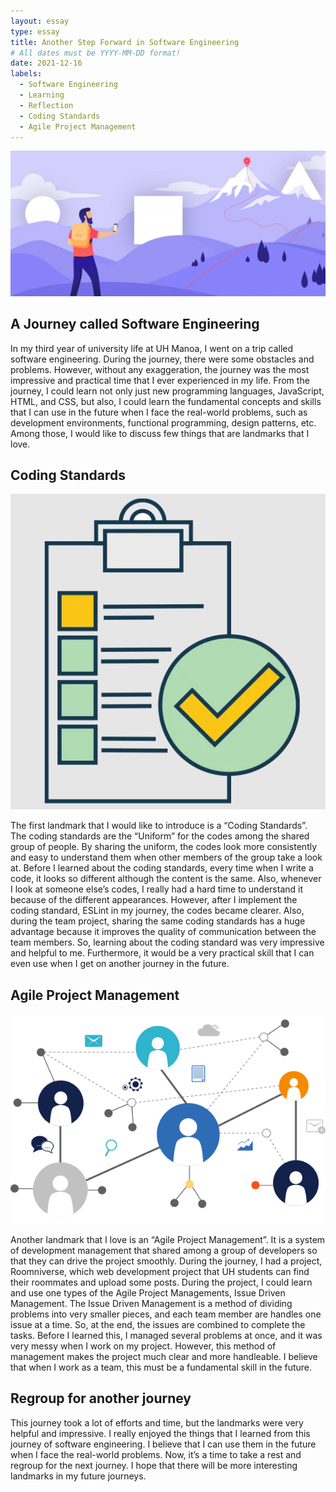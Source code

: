 ```yaml
---
layout: essay
type: essay
title: Another Step Forward in Software Engineering
# All dates must be YYYY-MM-DD format!
date: 2021-12-16
labels:
  - Software Engineering
  - Learning
  - Reflection
  - Coding Standards
  - Agile Project Management
---
```


<img class="ui large centered image" src="../images/journey.jpeg">

## A Journey called Software Engineering

In my third year of university life at UH Manoa, I went on a trip called software engineering. During the journey, there were some obstacles and problems. However, without any exaggeration, the journey was the most impressive and practical time that I ever experienced in my life. From the journey, I could learn not only just new programming languages, JavaScript, HTML, and CSS, but also, I could learn the fundamental concepts and skills that I can use in the future when I face the real-world problems, such as development environments, functional programming, design patterns, etc. Among those, I would like to discuss few things that are landmarks that I love. 

## Coding Standards

<img class="ui medium floated left image" src="../images/standards.PNG">

The first landmark that I would like to introduce is a “Coding Standards”. The coding standards are the “Uniform” for the codes among the shared group of people. By sharing the uniform, the codes look more consistently and easy to understand them when other members of the group take a look at.  Before I learned about the coding standards, every time when I write a code, it looks so different although the content is the same. Also, whenever I look at someone else’s codes, I really had a hard time to understand it because of the different appearances. However, after I implement the coding standard, ESLint in my journey, the codes became clearer. Also, during the team project, sharing the same coding standards has a huge advantage because it improves the quality of communication between the team members. So, learning about the coding standard was very impressive and helpful to me. Furthermore, it would be a very practical skill that I can even use when I get on another journey in the future. 

## Agile Project Management

<img class="ui medium floated right image" src="../images/issue-management.png">

Another landmark that I love is an “Agile Project Management”. It is a system of development management that shared among a group of developers so that they can drive the project smoothly. During the journey, I had a project, Roomniverse, which web development project that UH students can find their roommates and upload some posts. During the project, I could learn and use one types of the Agile Project Managements, Issue Driven Management. The Issue Driven Management is a method of dividing problems into very smaller pieces, and each team member are handles one issue at a time. So, at the end, the issues are combined to complete the tasks. Before I learned this, I managed several problems at once, and it was very messy when I work on my project. However, this method of management makes the project much clear and more handleable. I believe that when I work as a team, this must be a fundamental skill in the future.

## Regroup for another journey

This journey took a lot of efforts and time, but the landmarks were very helpful and impressive. I really enjoyed the things that I learned from this journey of software engineering. I believe that I can use them in the future when I face the real-world problems. Now, it’s a time to take a rest and regroup for the next journey. I hope that there will be more interesting landmarks in my future journeys. 
